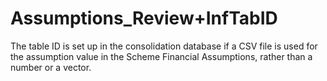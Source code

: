 # Assumptions_Review+InfTabID

The table ID is set up in the consolidation database if a CSV file is
used for the assumption value in the Scheme Financial Assumptions,
rather than a number or a vector.
